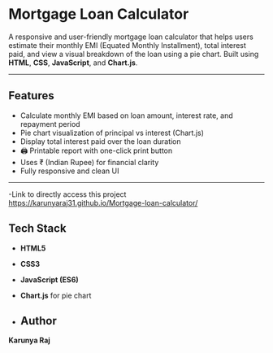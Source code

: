 #  Mortgage Loan Calculator

A responsive and user-friendly mortgage loan calculator that helps users estimate their monthly EMI (Equated Monthly Installment), total interest paid, and view a visual breakdown of the loan using a pie chart. Built using **HTML**, **CSS**, **JavaScript**, and **Chart.js**.

---

##  Features

-  Calculate monthly EMI based on loan amount, interest rate, and repayment period
-  Pie chart visualization of principal vs interest (Chart.js)
-  Display total interest paid over the loan duration
- 🖨 Printable report with one-click print button
-  Uses ₹ (Indian Rupee) for financial clarity
- Fully responsive and clean UI

---
-Link to directly access this project
https://karunyaraj31.github.io/Mortgage-loan-calculator/

##  Tech Stack

- **HTML5**
- **CSS3**
- **JavaScript (ES6)**
- **Chart.js** for pie chart

- ## Author

**Karunya Raj**
